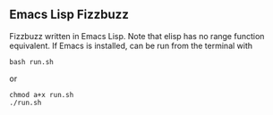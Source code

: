## Emacs Lisp Fizzbuzz

Fizzbuzz written in Emacs Lisp. Note that elisp has no range function equivalent. If Emacs is installed, can be run from the terminal with

    bash run.sh
	
or 

```
chmod a+x run.sh
./run.sh
```
